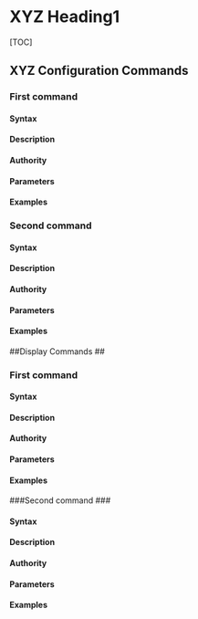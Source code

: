 
<!--  See the https://github.com/adam-p/markdown-here/wiki/Markdown-Cheatsheet for additional information about markdown text.
Here are a few suggestions in regards to style and grammar:
* Use active voice. With active voice, the subject is the doer of the action. Tell the reader what
to do by using the imperative mood, for example, Press Enter to view the next screen. See https://en.wikipedia.org/wiki/Active_voice for more information about the active voice. 
* Use present tense. See https://en.wikipedia.org/wiki/Present_tense for more information about using the present tense. 
* Avoid the use of I or third person. Address your instructions to the user. In text, refer to the reader as you (second person) rather than as the user (third person). The exception to not using the third-person is when the documentation is for an administrator. In that case, *the user* is someone the reader interacts with, for example, teach your users how to back up their laptop. 
* See https://en.wikipedia.org/wiki/Wikipedia%3aManual_of_Style for an online style guide.
Note regarding anchors:
--StackEdit automatically creates an anchor tag based off of each heading.  Spaces and other nonconforming characters are substituted by other characters in the anchor when the file is converted to HTML. 
 --> 
XYZ Heading1 
=======

<!--Provide the name of the grouping of commands, for example, LLDP commands-->

 [TOC]

## XYZ Configuration Commands ##
<!-- Change LLDP -->
###  First command ###
#### Syntax ####
<!--For example,    myprogramstart [option] <process_name> -->
#### Description ####
<!--Provide a description of the command. -->
#### Authority ####
<!--Provide who is authorized to use this command, such as Super Admin or all users.-->
#### Parameters ####
<!--Provide for the parameters for the command.-->
#### Examples ####
<!--    myprogramstart -s process_xyz-->
### Second command ###
<!--Change the value of the anchor tag above, so this command can be directly linked. -->
#### Syntax ####
<!--For example,    myprogramstart [option] <process_name> -->
#### Description ####
<!--Provide a description of the command. -->
#### Authority ####
<!--Provide who is authorized to use this command, such as Super Admin or all users.-->
#### Parameters ####
<!--Provide for the parameters for the command.-->
#### Examples ####
<!--    myprogramstart -s process_xyz-->

##Display Commands ##
### First command ###
<!--Change the value of the anchor tag above, so this command can be directly linked. -->
#### Syntax ####
<!--For example,    myprogramstart [option] <process_name> -->
#### Description ####
<!--Provide a description of the command. -->
#### Authority ####
<!--Provide who is authorized to use this command, such as Super Admin or all users.-->
#### Parameters ####
<!--Provide for the parameters for the command.-->
#### Examples ####
<!--    myprogramstart -s process_xyz-->
###Second command ###
<!--Change the value of the anchor tag above, so this command can be directly linked. -->
#### Syntax ####
<!--For example,    myprogramstart [option] <process_name> -->
#### Description ####
<!--Provide a description of the command. -->
#### Authority ####
<!--Provide who is authorized to use this command, such as Super Admin or all users.-->
#### Parameters ####
<!--Provide for the parameters for the command.-->
#### Examples ####
<!--    myprogramstart -s process_xyz-->

